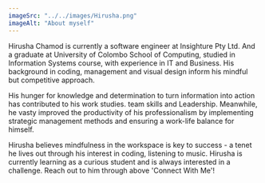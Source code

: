 ```yaml
---
imageSrc: "../../images/Hirusha.png"
imageAlt: "About myself"
---
```


Hirusha Chamod is currently a software engineer at Insighture Pty Ltd. And a graduate at University of Colombo School of Computing, studied in Information Systems course, with experience in IT and Business. His background in coding, management and visual design inform his mindful but competitive approach. 

His hunger for knowledge and determination to turn information into action has contributed to his work studies. team skills and Leadership. Meanwhile, he vasty improved the productivity of his professionalism by implementing strategic management methods and ensuring a work-life balance for himself.

Hirusha believes mindfulness in the workspace is key to success - a tenet he lives out through his interest in coding, listening to music. Hirusha is currently learning as a curious student and is always interested in a challenge. Reach out to him through above 'Connect With Me'!
